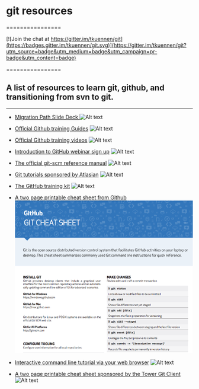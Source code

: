 # git resources
================

[![Join the chat at https://gitter.im/tkuennen/git](https://badges.gitter.im/tkuennen/git.svg)](https://gitter.im/tkuennen/git?utm_source=badge&utm_medium=badge&utm_campaign=pr-badge&utm_content=badge)

================

## A list of resources to learn git, github, and transitioning from svn to git.


--------------------------------------------------------------------------------------------------------------------------------------
- [Migration Path Slide Deck ](https://docs.google.com/presentation/d/1HPNp9ArYegCdbhs6kevKcbQ8gHCm8uG6j3vcMtwwerw/edit#slide=id.p) ![Alt text](./assets/slide-deck.png)

- [Official Github training Guides](https://guides.github.com/) ![Alt text](./assets/guides.png)

- [Official Github training videos](https://training.github.com/resources/videos/) ![Alt text](./assets/videos.png)

- [Introduction to GitHub webinar sign up](https://training.github.com/classes/introduction/) ![Alt text](./assets/class.png)

- [The official git-scm reference manual](https://git-scm.com/doc) ![Alt text](./assets/git-scm.png)

- [Git tutorials sponsored by Atlasian](https://www.atlassian.com/git/) ![Alt text](./assets/atlassian.png)

- [The GitHub training kit](https://training.github.com/kit/) ![Alt text](./assets/training.png)

- [A two page printable cheat sheet from Github](https://training.github.com/downloads/github-git-cheat-sheet.pdf) ![Alt text](./assets/cheat-sheet.png)

- [Interactive command line tutorial via your web browser](https://try.github.io/levels/1/challenges/1) ![Alt text](./assets/trygit.png)

- [A two page printable cheat sheet sponsored by the Tower Git Client](http://www.git-tower.com/blog/git-cheat-sheet/) ![Alt text](./assets/tower.png)

